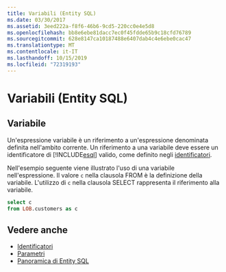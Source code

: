 ```yaml
---
title: Variabili (Entity SQL)
ms.date: 03/30/2017
ms.assetid: 3eed222a-f8f6-46b6-9cd5-220cc0e4e5d8
ms.openlocfilehash: bb8e6ebe81dacc7ec0f45fdde65b9c18cfd76789
ms.sourcegitcommit: 628e8147ca10187488e6407dab4c4e6ebe0cac47
ms.translationtype: MT
ms.contentlocale: it-IT
ms.lasthandoff: 10/15/2019
ms.locfileid: "72319193"
---
```

# <a name="variables-entity-sql"></a>Variabili (Entity SQL)
## <a name="variable"></a>Variabile  
 Un'espressione variabile è un riferimento a un'espressione denominata definita nell'ambito corrente. Un riferimento a una variabile deve essere un identificatore di [!INCLUDE[esql](../../../../../../includes/esql-md.md)] valido, come definito negli [identificatori](identifiers-entity-sql.md).  
  
 Nell'esempio seguente viene illustrato l'uso di una variabile nell'espressione. Il valore `c` nella clausola FROM è la definizione della variabile. L'utilizzo di `c` nella clausola SELECT rappresenta il riferimento alla variabile.  
  
```sql  
select c   
from LOB.customers as c  
```  
  
## <a name="see-also"></a>Vedere anche

- [Identificatori](identifiers-entity-sql.md)
- [Parametri](parameters-entity-sql.md)
- [Panoramica di Entity SQL](entity-sql-overview.md)
